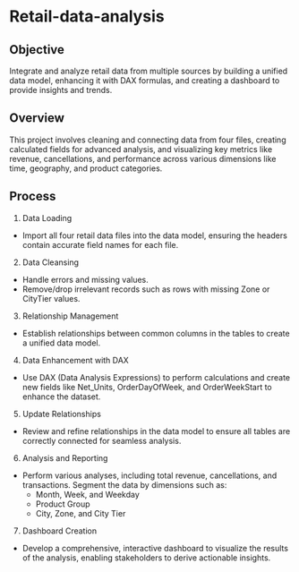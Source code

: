# Retail-data-analysis
## Objective
Integrate and analyze retail data from multiple sources by building a unified data model, enhancing it with DAX formulas, and creating a dashboard to provide insights and trends.
## Overview
This project involves cleaning and connecting data from four files, creating calculated fields for advanced analysis, and visualizing key metrics like revenue, cancellations, and performance across various dimensions like time, geography, and product categories.
## Process
1. Data Loading
- Import all four retail data files into the data model, ensuring the headers contain accurate field names for each file.
2. Data Cleansing
- Handle errors and missing values.
- Remove/drop irrelevant records such as rows with missing Zone or CityTier values.
3. Relationship Management
- Establish relationships between common columns in the tables to create a unified data model.
4. Data Enhancement with DAX
- Use DAX (Data Analysis Expressions) to perform calculations and create new fields like Net_Units, OrderDayOfWeek, and OrderWeekStart to enhance the dataset.
5. Update Relationships
- Review and refine relationships in the data model to ensure all tables are correctly connected for seamless analysis.
6. Analysis and Reporting
- Perform various analyses, including total revenue, cancellations, and transactions. Segment the data by dimensions such as:
  - Month, Week, and Weekday
  - Product Group
  - City, Zone, and City Tier
7. Dashboard Creation
- Develop a comprehensive, interactive dashboard to visualize the results of the analysis, enabling stakeholders to derive actionable insights.
